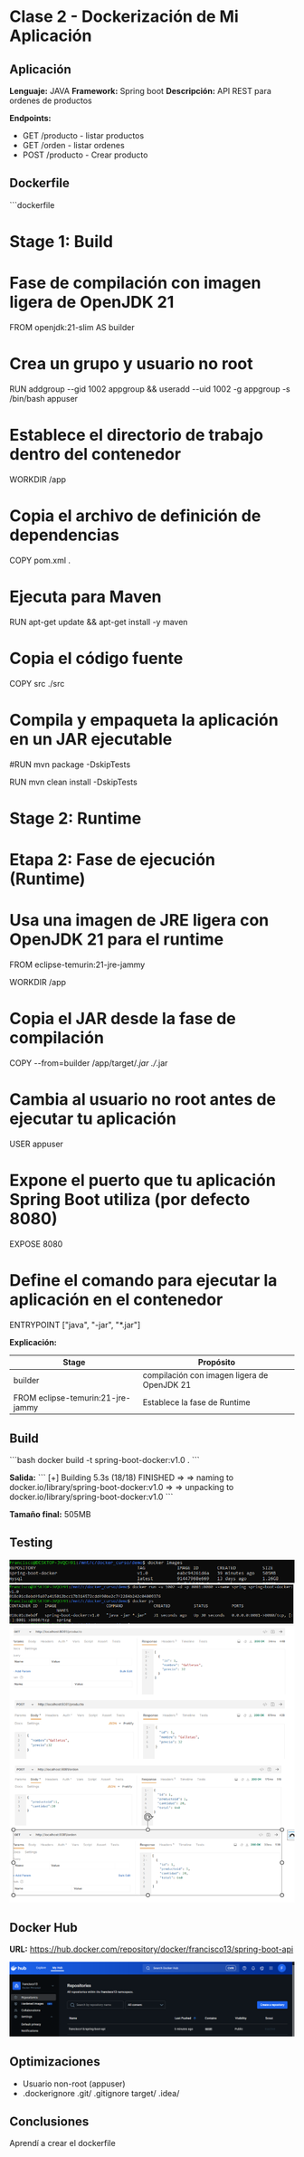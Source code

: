 # Clase 2 - Dockerización de Mi Aplicación

## Aplicación

**Lenguaje:** JAVA
**Framework:** Spring boot
**Descripción:** API REST para ordenes de productos

**Endpoints:**
- GET /producto - listar productos
- GET /orden - listar ordenes
- POST /producto - Crear producto

## Dockerfile

\`\`\`dockerfile
# Stage 1: Build
# Fase de compilación con imagen ligera de OpenJDK 21
FROM openjdk:21-slim AS builder

# Crea un grupo y usuario no root
RUN addgroup --gid 1002 appgroup && useradd --uid 1002 -g appgroup -s /bin/bash appuser

# Establece el directorio de trabajo dentro del contenedor
WORKDIR /app

# Copia el archivo de definición de dependencias
COPY pom.xml .


# Ejecuta para Maven
RUN apt-get update && apt-get install -y maven


# Copia el código fuente
COPY src ./src

# Compila y empaqueta la aplicación en un JAR ejecutable
#RUN mvn package -DskipTests

RUN mvn clean install -DskipTests

# Stage 2: Runtime
# Etapa 2: Fase de ejecución (Runtime)
# Usa una imagen de JRE ligera con OpenJDK 21 para el runtime
FROM eclipse-temurin:21-jre-jammy

WORKDIR /app

# Copia el JAR desde la fase de compilación
COPY --from=builder /app/target/*.jar ./*.jar


# Cambia al usuario no root antes de ejecutar tu aplicación
USER appuser

# Expone el puerto que tu aplicación Spring Boot utiliza (por defecto 8080)
EXPOSE 8080

# Define el comando para ejecutar la aplicación en el contenedor
ENTRYPOINT ["java", "-jar", "*.jar"]

**Explicación:**

| Stage | Propósito |
|-------|-----------|
| builder  | compilación con imagen ligera de OpenJDK 21 |
| FROM eclipse-temurin:21-jre-jammy | Establece la fase de Runtime|


## Build

\`\`\`bash
docker build -t spring-boot-docker:v1.0 .
\`\`\`

**Salida:**
\`\`\`
[+] Building 5.3s (18/18) FINISHED
=> => naming to docker.io/library/spring-boot-docker:v1.0
 => => unpacking to docker.io/library/spring-boot-docker:v1.0
\`\`\`

**Tamaño final:** 505MB

## Testing

![Docker Images](screenshots/docker-images.png)
![Container Running](screenshots/docker-ps.png)
![API Response](screenshots/endpoints.png)

## Docker Hub

**URL:** https://hub.docker.com/repository/docker/francisco13/spring-boot-api

![Docker Hub](screenshots/dockerhub.png)

## Optimizaciones

- Usuario non-root (appuser)
- .dockerignore 
.git/
.gitignore
target/
.idea/

## Conclusiones

Aprendí a crear el dockerfile